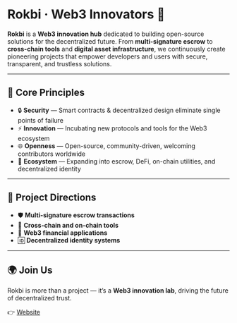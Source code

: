 # Rokbi · Web3 Innovators 🚀

**Rokbi** is a **Web3 innovation hub** dedicated to building open-source solutions for the decentralized future.
From **multi-signature escrow** to **cross-chain tools** and **digital asset infrastructure**,
we continuously create pioneering projects that empower developers and users with secure, transparent, and trustless solutions.

---

## 🔑 Core Principles
- 🔒 **Security** — Smart contracts & decentralized design eliminate single points of failure
- ⚡ **Innovation** — Incubating new protocols and tools for the Web3 ecosystem
- 🌐 **Openness** — Open-source, community-driven, welcoming contributors worldwide
- 🚀 **Ecosystem** — Expanding into escrow, DeFi, on-chain utilities, and decentralized identity

---

## 📌 Project Directions
- 🛡️ **Multi-signature escrow transactions**
- 🔗 **Cross-chain and on-chain tools**
- 💸 **Web3 financial applications**
- 🆔 **Decentralized identity systems**

---

## 🌍 Join Us
Rokbi is more than a project — it’s a **Web3 innovation lab**, driving the future of decentralized trust.

👉 [Website](https://rokbi.io)
